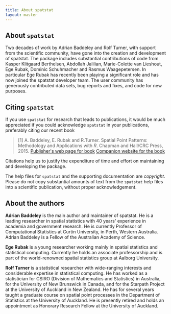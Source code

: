 ```yaml
---
title: About spatstat
layout: master
---
```


## About `spatstat`

Two decades of work by Adrian Baddeley and Rolf Turner, with support
from the scientific community, have gone into the creation and
development of spatstat. The package includes substantial contributions
of code from Kasper Klitgaard Berthelsen, Abdollah Jalilian,
Marie-Colette van Lieshout, Ege Rubak, Dominic Schuhmacher and Rasmus
Waagepetersen. In particular Ege Rubak has recently been playing
a significant role and has now joined the spatstat developer team. 
The user community has generously contributed data
sets, bug reports and fixes, and code for new purposes.

## Citing `spatstat`

If you use `spatstat` for research that leads to publications, it
would be much appreciated if you could acknowledge `spatstat` in your
publications, preferably citing our recent book

> [1] A. Baddeley, E. Rubak and R.Turner.
>  Spatial Point Patterns: Methodology and Applications with *R*.
>  Chapman and Hall/CRC Press, 2015.
>  [Publisher's web page for book](http://www.crcpress.com/books/details/9781482210200/)
>  [Companion website for the book](/book/) 

Citations help us to justify the
expenditure of time and effort on maintaining and developing the
package.

The help files for `spatstat` and the supporting documentation are
*copyright*. Please do not copy substantial amounts of text from the
`spatstat` help files into a scientific publication, without proper
acknowledgement.

## About the authors

**Adrian Baddeley** is the main author and maintainer of spatstat. He is a
leading researcher in spatial statistics with 40 years' experience in
academia and government research. He is currently Professor of Computational
Statistics at Curtin University, in Perth, Western Australia.
Adrian Baddeley is a Fellow of the Australian Academy of Science.

**Ege Rubak** is a young researcher working mainly in spatial statistics
and statistical computing. Currently he holds an associate
professorship and is part of the world-renowned spatial statistics group at
Aalborg University.

**Rolf Turner** is a statistical researcher with wide-ranging interests
and considerable expertise in statistical computing. He has worked as
a statistician for CSIRO (Division of Mathematics and Statistics) in
Australia, for the University of New Brunswick in Canada, and for the
Starpath Project at the University of Auckland in New Zealand. He has
for several years taught a graduate course on spatial point processes
in the Department of Statistics at the University of Auckland. He is
presently retired and holds an appointment as Honorary Research Fellow
at the University of Auckland.
